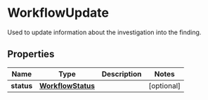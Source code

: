 

# WorkflowUpdate

Used to update information about the investigation into the finding.

## Properties

| Name | Type | Description | Notes |
|------------ | ------------- | ------------- | -------------|
|**status** | [**WorkflowStatus**](WorkflowStatus.md) |  |  [optional] |



